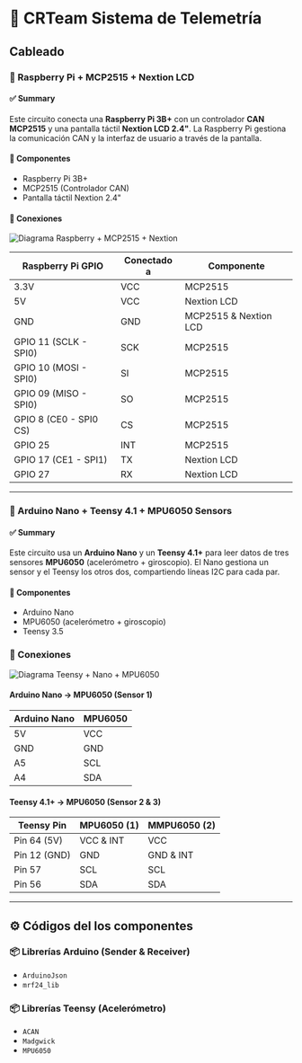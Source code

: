 # 🧩 CRTeam Sistema de Telemetría

## Cableado

### 🔹 Raspberry Pi + MCP2515 + Nextion LCD

#### ✅ Summary
Este circuito conecta una **Raspberry Pi 3B+** con un controlador **CAN MCP2515** y una pantalla táctil **Nextion LCD 2.4"**. La Raspberry Pi gestiona la comunicación CAN y la interfaz de usuario a través de la pantalla.

#### 🧰 Componentes
- Raspberry Pi 3B+
- MCP2515 (Controlador CAN)
- Pantalla táctil Nextion 2.4"

#### 🔌 Conexiones

![Diagrama Raspberry + MCP2515 + Nextion](Conexiones-Raspberry.png)

| Raspberry Pi GPIO        | Conectado a                   | Componente             |
|--------------------------|-------------------------------|------------------------|
| 3.3V                     | VCC                           | MCP2515                |
| 5V                       | VCC                           | Nextion LCD            |
| GND                      | GND                           | MCP2515 & Nextion LCD  |
| GPIO 11 (SCLK - SPI0)    | SCK                           | MCP2515                |
| GPIO 10 (MOSI - SPI0)    | SI                            | MCP2515                |
| GPIO 09 (MISO - SPI0)    | SO                            | MCP2515                |
| GPIO 8  (CE0 - SPI0 CS)  | CS                            | MCP2515                |
| GPIO 25                  | INT                           | MCP2515                |
| GPIO 17 (CE1 - SPI1)     | TX                            | Nextion LCD            |
| GPIO 27                  | RX                            | Nextion LCD            |

---

### 🔹 Arduino Nano + Teensy 4.1 + MPU6050 Sensors

#### ✅ Summary
Este circuito usa un **Arduino Nano** y un **Teensy 4.1+** para leer datos de tres sensores **MPU6050** (acelerómetro + giroscopio). El Nano gestiona un sensor y el Teensy los otros dos, compartiendo líneas I2C para cada par.

#### 🧰 Componentes

- Arduino Nano
- MPU6050 (acelerómetro + giroscopio)
- Teensy 3.5

### 🔌 Conexiones

![Diagrama Teensy + Nano + MPU6050](Conexiones-Acelerometros.png)

#### Arduino Nano → MPU6050 (Sensor 1)
| Arduino Nano | MPU6050 |
|--------------|---------|
| 5V           | VCC     |
| GND          | GND     |
| A5           | SCL     |
| A4           | SDA     |

#### Teensy 4.1+ → MPU6050 (Sensor 2 & 3)
| Teensy Pin   | MPU6050 (1) | MMPU6050 (2) |
|--------------|-------------|--------------|
| Pin 64 (5V)  | VCC & INT   | VCC          |
| Pin 12 (GND) | GND         | GND & INT    |
| Pin 57       | SCL         | SCL          |
| Pin 56       | SDA         | SDA          |

---

## ⚙️ Códigos del los componentes

### 📦 Librerías Arduino (Sender & Receiver)
- `ArduinoJson`
- `mrf24_lib`

### 📦 Librerías Teensy (Acelerómetro)
- `ACAN`
- `Madgwick`
- `MPU6050`
